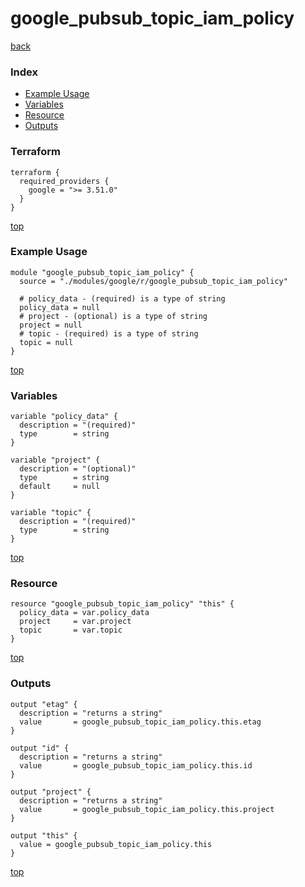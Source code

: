 # google_pubsub_topic_iam_policy

[back](../google.md)

### Index

- [Example Usage](#example-usage)
- [Variables](#variables)
- [Resource](#resource)
- [Outputs](#outputs)

### Terraform

```hcl
terraform {
  required_providers {
    google = ">= 3.51.0"
  }
}
```

[top](#index)

### Example Usage

```hcl
module "google_pubsub_topic_iam_policy" {
  source = "./modules/google/r/google_pubsub_topic_iam_policy"

  # policy_data - (required) is a type of string
  policy_data = null
  # project - (optional) is a type of string
  project = null
  # topic - (required) is a type of string
  topic = null
}
```

[top](#index)

### Variables

```hcl
variable "policy_data" {
  description = "(required)"
  type        = string
}

variable "project" {
  description = "(optional)"
  type        = string
  default     = null
}

variable "topic" {
  description = "(required)"
  type        = string
}
```

[top](#index)

### Resource

```hcl
resource "google_pubsub_topic_iam_policy" "this" {
  policy_data = var.policy_data
  project     = var.project
  topic       = var.topic
}
```

[top](#index)

### Outputs

```hcl
output "etag" {
  description = "returns a string"
  value       = google_pubsub_topic_iam_policy.this.etag
}

output "id" {
  description = "returns a string"
  value       = google_pubsub_topic_iam_policy.this.id
}

output "project" {
  description = "returns a string"
  value       = google_pubsub_topic_iam_policy.this.project
}

output "this" {
  value = google_pubsub_topic_iam_policy.this
}
```

[top](#index)